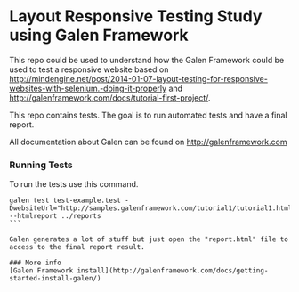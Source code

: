 # Layout Responsive Testing Study using Galen Framework

This repo could be used to understand how the Galen Framework could be used to test a responsive website based on http://mindengine.net/post/2014-01-07-layout-testing-for-responsive-websites-with-selenium.-doing-it-properly and http://galenframework.com/docs/tutorial-first-project/.

This repo contains tests. The goal is to run automated tests and have a final report. 

All documentation about Galen can be found on http://galenframework.com

### Running Tests
To run the tests use this command.

````
galen test test-example.test -DwebsiteUrl="http://samples.galenframework.com/tutorial1/tutorial1.html" --htmlreport ../reports
```

Galen generates a lot of stuff but just open the "report.html" file to access to the final report result.

### More info
[Galen Framework install](http://galenframework.com/docs/getting-started-install-galen/)
